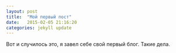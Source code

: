 ```yaml
---
layout: post
title:  "Мой первый пост"
date:   2015-02-05 21:16:20
categories: jekyll update
---
```

Вот и случилось это, я завел себе свой первый блог. Такие дела.
